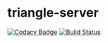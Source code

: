 # triangle-server

[![Codacy Badge](https://api.codacy.com/project/badge/Grade/23e3f3fb64e54f0b8577b8d64a7edf87)](https://www.codacy.com/app/TeamTryAngle/triangle-server?utm_source=github.com&amp;utm_medium=referral&amp;utm_content=TheTryangle/triangle-server&amp;utm_campaign=Badge_Grade)
[![Build Status](https://travis-ci.org/TheTryangle/triangle-server.svg?branch=develop)](https://travis-ci.org/TheTryangle/triangle-server)